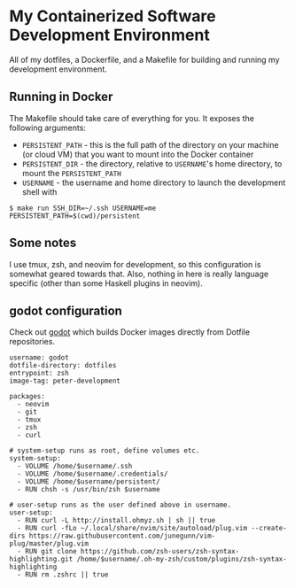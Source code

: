 # My Containerized Software Development Environment

All of my dotfiles, a Dockerfile, and a Makefile for building and running my development environment.

## Running in Docker

The Makefile should take care of everything for you. It exposes the following arguments:

  - `PERSISTENT_PATH` - this is the full path of the directory on your machine (or cloud VM) that you want to mount into the Docker container
  - `PERSISTENT_DIR` - the directory, relative to `USERNAME`'s home directory, to mount the `PERSISTENT_PATH`
  - `USERNAME` - the username and home directory to launch the development shell with

```
$ make run SSH_DIR=~/.ssh USERNAME=me PERSISTENT_PATH=$(cwd)/persistent
```

## Some notes

I use tmux, zsh, and neovim for development, so this configuration is somewhat geared towards that. Also, nothing in here is really language specific (other than some Haskell plugins in neovim).

## godot configuration

Check out [godot](https://github.com/pmalmgren/godot) which builds Docker images directly from Dotfile repositories.

```
username: godot
dotfile-directory: dotfiles
entrypoint: zsh
image-tag: peter-development

packages:
  - neovim
  - git
  - tmux
  - zsh
  - curl

# system-setup runs as root, define volumes etc.
system-setup:
  - VOLUME /home/$username/.ssh
  - VOLUME /home/$username/.credentials/
  - VOLUME /home/$username/persistent/
  - RUN chsh -s /usr/bin/zsh $username

# user-setup runs as the user defined above in username.
user-setup:
  - RUN curl -L http://install.ohmyz.sh | sh || true
  - RUN curl -fLo ~/.local/share/nvim/site/autoload/plug.vim --create-dirs https://raw.githubusercontent.com/junegunn/vim-plug/master/plug.vim
  - RUN git clone https://github.com/zsh-users/zsh-syntax-highlighting.git /home/$username/.oh-my-zsh/custom/plugins/zsh-syntax-highlighting
  - RUN rm .zshrc || true
```

